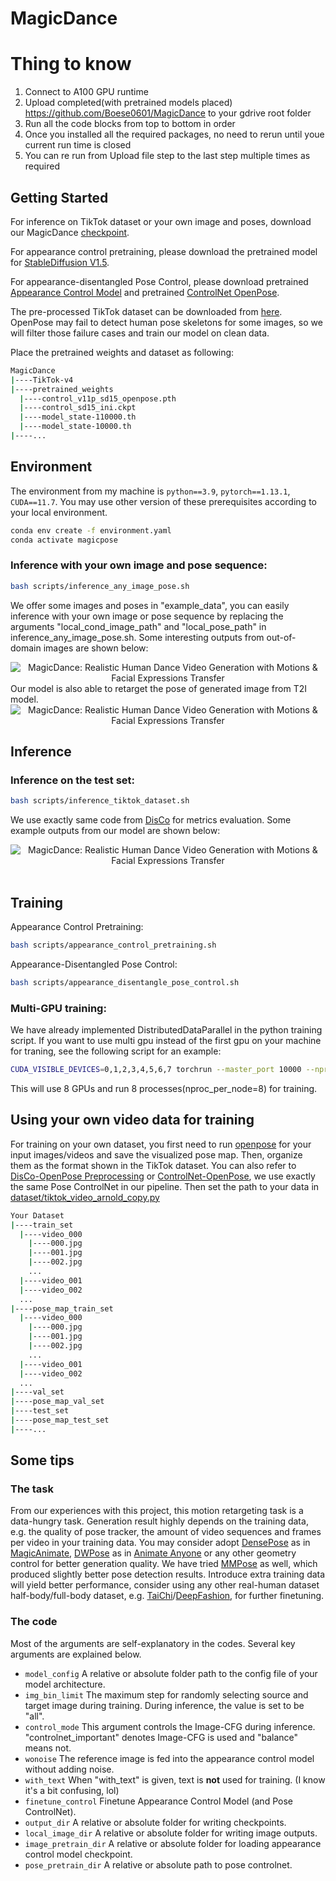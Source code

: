 # MagicDance

# Thing to know

1. Connect to A100 GPU runtime
2. Upload completed(with pretrained models placed) https://github.com/Boese0601/MagicDance to your gdrive root folder
3. Run all the code blocks from top to bottom in order
4. Once you installed all the required packages, no need to rerun until youe current run time is closed
5. You can re run from Upload file step to the last step multiple times as required

## Getting Started

For inference on TikTok dataset or your own image and poses, download our MagicDance [checkpoint](https://drive.google.com/drive/folders/1Ny5zkgo3aLVekCJTAga-D_XlMGpR1cj2?usp=sharing).

For appearance control pretraining, please download the pretrained model for [StableDiffusion V1.5](https://huggingface.co/Boese0601/MagicDance/blob/main/control_sd15_ini.ckpt).

For appearance-disentangled Pose Control, please download pretrained [Appearance Control Model](https://drive.google.com/file/d/1oGIxynPhluSjs2rycwQdK4sCx2W_81xE/view?usp=sharing) and pretrained [ControlNet OpenPose](https://huggingface.co/Boese0601/MagicDance/blob/main/control_v11p_sd15_openpose.pth).

The pre-processed TikTok dataset can be downloaded from [here](https://drive.google.com/file/d/1jEK0YJ5AfZZuFNqGGqOtUPFx--TIebT9/view?usp=sharing). OpenPose may fail to detect human pose skeletons for some images, so we will filter those failure cases and train our model on clean data.

Place the pretrained weights and dataset as following:

```bash
MagicDance
|----TikTok-v4
|----pretrained_weights
  |----control_v11p_sd15_openpose.pth
  |----control_sd15_ini.ckpt
  |----model_state-110000.th
  |----model_state-10000.th
|----...
```

## Environment

The environment from my machine is `python==3.9`, `pytorch==1.13.1`, `CUDA==11.7`. You may use other version of these prerequisites according to your local environment.

```bash
conda env create -f environment.yaml
conda activate magicpose
```

### Inference with your own image and pose sequence:

```bash
bash scripts/inference_any_image_pose.sh
```

We offer some images and poses in "example_data", you can easily inference with your own image or pose sequence by replacing the arguments "local_cond_image_path" and "local_pose_path" in inference_any_image_pose.sh. Some interesting outputs from out-of-domain images are shown below:

<div align="center">
  <img src="./figures/zeroshot_1.png" alt="MagicDance: Realistic Human Dance Video Generation with Motions & Facial Expressions Transfer">
</div>
Our model is also able to retarget the pose of generated image from T2I model.
<div align="center">
  <img src="./figures/zeroshot_2.png" alt="MagicDance: Realistic Human Dance Video Generation with Motions & Facial Expressions Transfer">
</div>

## Inference

### Inference on the test set:

```bash
bash scripts/inference_tiktok_dataset.sh
```

We use exactly same code from [DisCo](https://github.com/Wangt-CN/DisCo) for metrics evaluation. Some example outputs from our model are shown below:

<div align="center">
  <img src="./figures/tiktok.png" alt="MagicDance: Realistic Human Dance Video Generation with Motions & Facial Expressions Transfer">
</div>
<br>

## Training

Appearance Control Pretraining:

```bash
bash scripts/appearance_control_pretraining.sh
```

Appearance-Disentangled Pose Control:

```bash
bash scripts/appearance_disentangle_pose_control.sh
```

### Multi-GPU training:

We have already implemented DistributedDataParallel in the python training script. If you want to use multi gpu instead of the first gpu on your machine for traning, see the following script for an example:

```bash
CUDA_VISIBLE_DEVICES=0,1,2,3,4,5,6,7 torchrun --master_port 10000 --nproc_per_node 8 train_tiktok.py \
```

This will use 8 GPUs and run 8 processes(nproc_per_node=8) for training.

## Using your own video data for training

For training on your own dataset, you first need to run [openpose](https://github.com/CMU-Perceptual-Computing-Lab/openpose) for your input images/videos and save the visualized pose map. Then, organize them as the format shown in the TikTok dataset. You can also refer to [DisCo-OpenPose Preprocessing](https://github.com/Wangt-CN/DisCo/blob/main/PREPRO.md#openpose) or [ControlNet-OpenPose](https://github.com/lllyasviel/ControlNet-v1-1-nightly?tab=readme-ov-file#controlnet-11-openpose), we use exactly the same Pose ControlNet in our pipeline.
Then set the path to your data in [dataset/tiktok_video_arnold_copy.py](https://github.com/Boese0601/MagicDance/blob/main/dataset/tiktok_video_arnold_copy.py#L287)

```bash
Your Dataset
|----train_set
  |----video_000
    |----000.jpg
    |----001.jpg
    |----002.jpg
    ...
  |----video_001
  |----video_002
  ...
|----pose_map_train_set
  |----video_000
    |----000.jpg
    |----001.jpg
    |----002.jpg
    ...
  |----video_001
  |----video_002
  ...
|----val_set
|----pose_map_val_set
|----test_set
|----pose_map_test_set
|----...
```

## Some tips

### The task

From our experiences with this project, this motion retargeting task is a data-hungry task. Generation result highly depends on the training data, e.g. the quality of pose tracker, the amount of video sequences and frames per video in your training data. You may consider adopt [DensePose](https://arxiv.org/abs/1802.00434) as in [MagicAnimate](https://arxiv.org/abs/2311.16498), [DWPose](https://github.com/IDEA-Research/DWPose) as in [Animate Anyone](https://arxiv.org/pdf/2311.17117.pdf) or any other geometry control for better generation quality. We have tried [MMPose](https://github.com/open-mmlab/mmpose) as well, which produced slightly better pose detection results. Introduce extra training data will yield better performance, consider using any other real-human dataset half-body/full-body dataset, e.g. [TaiChi](https://github.com/AliaksandrSiarohin/first-order-model)/[DeepFashion](https://mmlab.ie.cuhk.edu.hk/projects/DeepFashion.html), for further finetuning.

### The code

Most of the arguments are self-explanatory in the codes. Several key arguments are explained below.

- `model_config` A relative or absolute folder path to the config file of your model architecture.
- `img_bin_limit` The maximum step for randomly selecting source and target image during training. During inference, the value is set to be "all".
- `control_mode` This argument controls the Image-CFG during inference. "controlnet_important" denotes Image-CFG is used and "balance" means not.
- `wonoise` The reference image is fed into the appearance control model without adding noise.
- `with_text` When "with_text" is given, text is **not** used for training. (I know it's a bit confusing, lol)
- `finetune_control` Finetune Appearance Control Model (and Pose ControlNet).
- `output_dir` A relative or absolute folder for writing checkpoints.
- `local_image_dir` A relative or absolute folder for writing image outputs.
- `image_pretrain_dir` A relative or absolute folder for loading appearance control model checkpoint.
- `pose_pretrain_dir` A relative or absolute path to pose controlnet.
